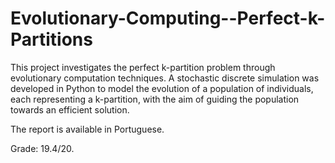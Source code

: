 # Evolutionary-Computing--Perfect-k-Partitions

This project investigates the perfect k-partition problem through evolutionary computation techniques. A stochastic discrete simulation was developed in Python to model the evolution of a population of individuals, each representing a k-partition, with the aim of guiding the population towards an efficient solution.

The report is available in Portuguese.

Grade: 19.4/20.
